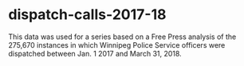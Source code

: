 # dispatch-calls-2017-18
This data was used for a series based on a Free Press analysis of the 275,670 instances in which Winnipeg Police Service officers were dispatched between Jan. 1 2017 and March 31, 2018.
